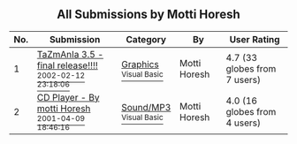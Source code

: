 ﻿<div align="center">

## All Submissions by Motti Horesh

</div>

No.  | Submission | Category | By   | User Rating
---- | ---------- | -------- | ---- | -----------
1 | [TaZmAnIa 3\.5 \- final release\!\!\!\!<br /><sup>2002-02-12 23:18:06</sup>](https://github.com/Planet-Source-Code/motti-horesh-tazmania-3-5-final-release__1-31754) | [Graphics<br /><sup>Visual Basic</sup>](../ByCategory/graphics__1-46.md) | Motti Horesh | 4.7 (33 globes from 7 users)
2 | [CD Player \- By motti Horesh<br /><sup>2001-04-09 18:46:16</sup>](https://github.com/Planet-Source-Code/motti-horesh-cd-player-by-motti-horesh__1-22260) | [Sound/MP3<br /><sup>Visual Basic</sup>](../ByCategory/sound-mp3__1-45.md) | Motti Horesh | 4.0 (16 globes from 4 users)
